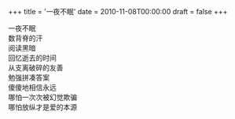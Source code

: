 +++
title = '一夜不眠'
date = 2010-11-08T00:00:00
draft = false
+++

<div class="poem">
<pre>
一夜不眠
数背脊的汗
阅读黑暗
回忆逝去的时间
从支离破碎的友善
勉强拼凑答案
傻傻地相信永远
哪怕一次次被幻觉欺骗
哪怕放纵才是爱的本源
</pre>
</div>
